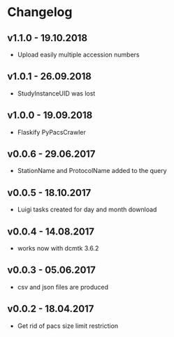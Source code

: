 # Changelog

## v1.1.0 - 19.10.2018
 * Upload easily multiple accession numbers

## v1.0.1 - 26.09.2018
 * StudyInstanceUID was lost

## v1.0.0 - 19.09.2018
 * Flaskify PyPacsCrawler

## v0.0.6 - 29.06.2017
 * StationName and ProtocolName added to the query

## v0.0.5 - 18.10.2017
 * Luigi tasks created for day and month download

## v0.0.4 - 14.08.2017
 * works now with dcmtk 3.6.2

## v0.0.3 - 05.06.2017
 * csv and json files are produced

## v0.0.2 - 18.04.2017
 * Get rid of pacs size limit restriction

